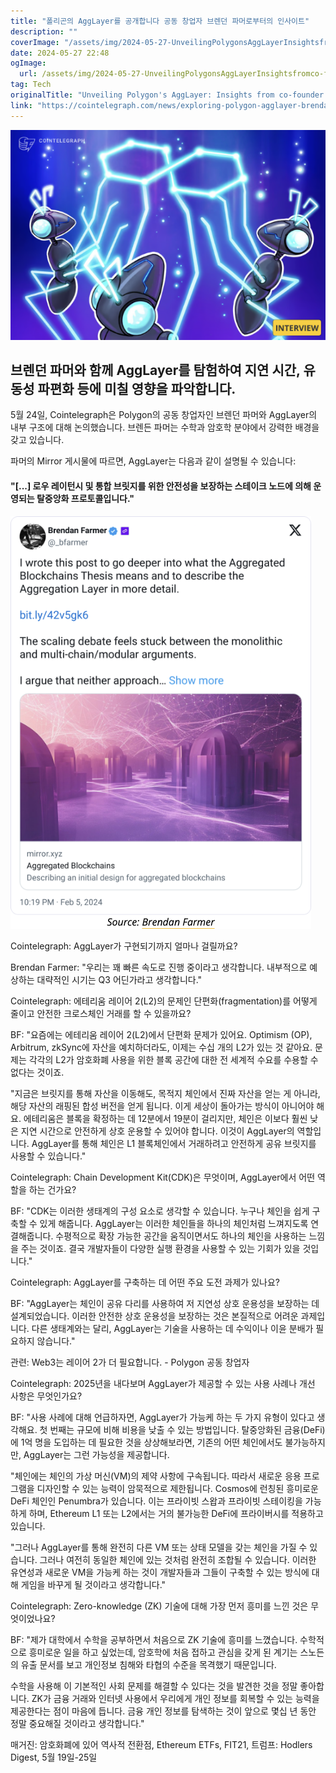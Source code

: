```yaml
---
title: "폴리곤의 AggLayer를 공개합니다 공동 창업자 브렌던 파머로부터의 인사이트"
description: ""
coverImage: "/assets/img/2024-05-27-UnveilingPolygonsAggLayerInsightsfromco-founderBrendanFarmer_thumbnail.png"
date: 2024-05-27 22:48
ogImage: 
  url: /assets/img/2024-05-27-UnveilingPolygonsAggLayerInsightsfromco-founderBrendanFarmer_thumbnail.png
tag: Tech
originalTitle: "Unveiling Polygon's AggLayer: Insights from co-founder Brendan Farmer"
link: "https://cointelegraph.com/news/exploring-polygon-agglayer-brendan-farmer-interview"
---
```



![Unveiling Polygons AggLayer Insights from co-founder Brendan Farmer](/assets/img/2024-05-27-UnveilingPolygonsAggLayerInsightsfromco-founderBrendanFarmer_thumbnail.png)

## 브렌던 파머와 함께 AggLayer를 탐험하여 지연 시간, 유동성 파편화 등에 미칠 영향을 파악합니다.

5월 24일, Cointelegraph은 Polygon의 공동 창업자인 브렌던 파머와 AggLayer의 내부 구조에 대해 논의했습니다. 브렌든 파머는 수학과 암호학 분야에서 강력한 배경을 갖고 있습니다. 

파머의 Mirror 게시물에 따르면, AggLayer는 다음과 같이 설명될 수 있습니다:

<div class="content-ad"></div>

#### "[...] 로우 레이턴시 및 통합 브릿지를 위한 안전성을 보장하는 스테이크 노드에 의해 운영되는 탈중앙화 프로토콜입니다."

![img](/assets/img/2024-05-27-UnveilingPolygonsAggLayerInsightsfromco-founderBrendanFarmer_0.png)

Cointelegraph: AggLayer가 구현되기까지 얼마나 걸릴까요?

Brendan Farmer: "우리는 꽤 빠른 속도로 진행 중이라고 생각합니다. 내부적으로 예상하는 대략적인 시기는 Q3 어딘가라고 생각합니다."

<div class="content-ad"></div>

Cointelegraph: 에테리움 레이어 2(L2)의 문제인 단편화(fragmentation)를 어떻게 줄이고 안전한 크로스체인 거래를 할 수 있을까요?

BF: "요즘에는 에테리움 레이어 2(L2)에서 단편화 문제가 있어요. Optimism (OP), Arbitrum, zkSync에 자산을 예치하더라도, 이제는 수십 개의 L2가 있는 것 같아요. 문제는 각각의 L2가 암호화폐 사용을 위한 블록 공간에 대한 전 세계적 수요를 수용할 수 없다는 것이죠.

"지금은 브릿지를 통해 자산을 이동해도, 목적지 체인에서 진짜 자산을 얻는 게 아니라, 해당 자산의 래핑된 합성 버전을 얻게 됩니다. 이게 세상이 돌아가는 방식이 아니어야 해요. 에테리움은 블록을 확정하는 데 12분에서 19분이 걸리지만, 체인은 이보다 훨씬 낮은 지연 시간으로 안전하게 상호 운용할 수 있어야 합니다. 이것이 AggLayer의 역할입니다. AggLayer를 통해 체인은 L1 블록체인에서 거래하려고 안전하게 공유 브릿지를 사용할 수 있습니다."

Cointelegraph: Chain Development Kit(CDK)은 무엇이며, AggLayer에서 어떤 역할을 하는 건가요?

<div class="content-ad"></div>

BF: "CDK는 이러한 생태계의 구성 요소로 생각할 수 있습니다. 누구나 체인을 쉽게 구축할 수 있게 해줍니다. AggLayer는 이러한 체인들을 하나의 체인처럼 느껴지도록 연결해줍니다. 수평적으로 확장 가능한 공간을 움직이면서도 하나의 체인을 사용하는 느낌을 주는 것이죠. 결국 개발자들이 다양한 실행 환경을 사용할 수 있는 기회가 있을 것입니다."

Cointelegraph: AggLayer를 구축하는 데 어떤 주요 도전 과제가 있나요?

BF: "AggLayer는 체인이 공유 다리를 사용하여 저 지연성 상호 운용성을 보장하는 데 설계되었습니다. 이러한 안전한 상호 운용성을 보장하는 것은 본질적으로 어려운 과제입니다. 다른 생태계와는 달리, AggLayer는 기술을 사용하는 데 수익이나 이윤 분배가 필요하지 않습니다."

관련: Web3는 레이어 2가 더 필요합니다. - Polygon 공동 창업자

<div class="content-ad"></div>

Cointelegraph: 2025년을 내다보며 AggLayer가 제공할 수 있는 사용 사례나 개선 사항은 무엇인가요?

BF: "사용 사례에 대해 언급하자면, AggLayer가 가능케 하는 두 가지 유형이 있다고 생각해요. 첫 번째는 규모에 비해 비용을 낮출 수 있는 방법입니다. 탈중앙화된 금융(DeFi)에 1억 명을 도입하는 데 필요한 것을 상상해보라면, 기존의 어떤 체인에서도 불가능하지만, AggLayer는 그런 가능성을 제공합니다.

"체인에는 체인의 가상 머신(VM)의 제약 사항에 구속됩니다. 따라서 새로운 응용 프로그램을 디자인할 수 있는 능력이 암묵적으로 제한됩니다. Cosmos에 런칭된 흥미로운 DeFi 체인인 Penumbra가 있습니다. 이는 프라이빗 스왑과 프라이빗 스테이킹을 가능하게 하며, Ethereum L1 또는 L2에서는 거의 불가능한 DeFi에 프라이버시를 적용하고 있습니다.

"그러나 AggLayer를 통해 완전히 다른 VM 또는 상태 모델을 갖는 체인을 가질 수 있습니다. 그러나 여전히 동일한 체인에 있는 것처럼 완전히 조합될 수 있습니다. 이러한 유연성과 새로운 VM을 가능케 하는 것이 개발자들과 그들이 구축할 수 있는 방식에 대해 게임을 바꾸게 될 것이라고 생각합니다."

<div class="content-ad"></div>

Cointelegraph: Zero-knowledge (ZK) 기술에 대해 가장 먼저 흥미를 느낀 것은 무엇이었나요?

BF: "제가 대학에서 수학을 공부하면서 처음으로 ZK 기술에 흥미를 느꼈습니다. 수학적으로 흥미로운 일을 하고 싶었는데, 암호학에 처음 접하고 관심을 갖게 된 계기는 스노든의 유출 문서를 보고 개인정보 침해와 타협의 수준을 목격했기 때문입니다.

수학을 사용해 이 기본적인 사회 문제를 해결할 수 있다는 것을 발견한 것을 정말 좋아합니다. ZK가 금융 거래와 인터넷 사용에서 우리에게 개인 정보를 회복할 수 있는 능력을 제공한다는 점이 마음에 듭니다. 금융 개인 정보를 탐색하는 것이 앞으로 몇십 년 동안 정말 중요해질 것이라고 생각합니다."

매거진: 암호화폐에 있어 역사적 전환점, Ethereum ETFs, FIT21, 트럼프: Hodlers Digest, 5월 19일-25일